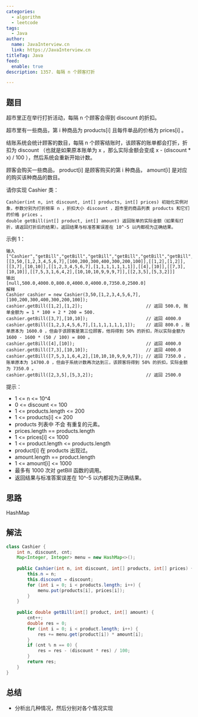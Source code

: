 ```yaml
---
categories:
  - algorithm
  - leetcode
tags:
  - Java
author: 
  name: JavaInterview.cn
  link: https://JavaInterview.cn
titleTag: Java
feed:
  enable: true
description: 1357. 每隔 n 个顾客打折

---
```


## 题目

超市里正在举行打折活动，每隔 n 个顾客会得到 discount 的折扣。

超市里有一些商品，第 i 种商品为 products[i] 且每件单品的价格为 prices[i] 。

结账系统会统计顾客的数目，每隔 n 个顾客结账时，该顾客的账单都会打折，折扣为 discount （也就是如果原本账单为 x ，那么实际金额会变成 x - (discount * x) / 100 ），然后系统会重新开始计数。

顾客会购买一些商品， product[i] 是顾客购买的第 i 种商品， amount[i] 是对应的购买该种商品的数目。

请你实现 Cashier 类：
    
    Cashier(int n, int discount, int[] products, int[] prices) 初始化实例对象，参数分别为打折频率 n ，折扣大小 discount ，超市里的商品列表 products 和它们的价格 prices 。
    double getBill(int[] product, int[] amount) 返回账单的实际金额（如果有打折，请返回打折后的结果）。返回结果与标准答案误差在 10^-5 以内都视为正确结果。


示例 1：

    输入
    ["Cashier","getBill","getBill","getBill","getBill","getBill","getBill","getBill"]
    [[3,50,[1,2,3,4,5,6,7],[100,200,300,400,300,200,100]],[[1,2],[1,2]],[[3,7],[10,10]],[[1,2,3,4,5,6,7],[1,1,1,1,1,1,1]],[[4],[10]],[[7,3],[10,10]],[[7,5,3,1,6,4,2],[10,10,10,9,9,9,7]],[[2,3,5],[5,3,2]]]
    输出
    [null,500.0,4000.0,800.0,4000.0,4000.0,7350.0,2500.0]
    解释
    Cashier cashier = new Cashier(3,50,[1,2,3,4,5,6,7],[100,200,300,400,300,200,100]);
    cashier.getBill([1,2],[1,2]);                        // 返回 500.0, 账单金额为 = 1 * 100 + 2 * 200 = 500.
    cashier.getBill([3,7],[10,10]);                      // 返回 4000.0
    cashier.getBill([1,2,3,4,5,6,7],[1,1,1,1,1,1,1]);    // 返回 800.0 ，账单原本为 1600.0 ，但由于该顾客是第三位顾客，他将得到 50% 的折扣，所以实际金额为 1600 - 1600 * (50 / 100) = 800 。
    cashier.getBill([4],[10]);                           // 返回 4000.0
    cashier.getBill([7,3],[10,10]);                      // 返回 4000.0
    cashier.getBill([7,5,3,1,6,4,2],[10,10,10,9,9,9,7]); // 返回 7350.0 ，账单原本为 14700.0 ，但由于系统计数再次达到三，该顾客将得到 50% 的折扣，实际金额为 7350.0 。
    cashier.getBill([2,3,5],[5,3,2]);                    // 返回 2500.0


提示：

* 1 <= n <= 10^4
* 0 <= discount <= 100
* 1 <= products.length <= 200
* 1 <= products[i] <= 200
* products 列表中 不会 有重复的元素。
* prices.length == products.length
* 1 <= prices[i] <= 1000
* 1 <= product.length <= products.length
* product[i] 在 products 出现过。
* amount.length == product.length
* 1 <= amount[i] <= 1000
* 最多有 1000 次对 getBill 函数的调用。
* 返回结果与标准答案误差在 10^-5 以内都视为正确结果。

## 思路

HashMap

## 解法
```java
class Cashier {
    int n, discount, cnt;
    Map<Integer, Integer> menu = new HashMap<>();
    
    public Cashier(int n, int discount, int[] products, int[] prices) {
        this.n = n;
        this.discount = discount;
        for (int i = 0; i < products.length; i++) {
            menu.put(products[i], prices[i]);
        }
    }
    
    public double getBill(int[] product, int[] amount) {
        cnt++;
        double res = 0;
        for (int i = 0; i < product.length; i++) {
            res += menu.get(product[i]) * amount[i];
        }
        if (cnt % n == 0) {
            res = res - (discount * res) / 100;
        }
        return res;
    }
}

```

## 总结

- 分析出几种情况，然后分别对各个情况实现 
